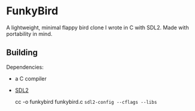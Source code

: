 # FunkyBird

A lightweight, minimal flappy bird clone I wrote in C with SDL2. Made with portability in mind.

## Building

Dependencies:
- a C compiler
- [SDL2](https://github.com/libsdl-org/SDL)

    cc -o funkybird funkybird.c `sdl2-config --cflags --libs`

